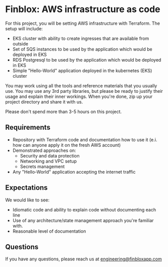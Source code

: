 # Finblox: AWS infrastructure as code

For this project, you will be setting AWS infrastructure with Terraform. 
The setup will include:

* EKS cluster with ability to create ingresses that are available from outside
* Set of SQS instances to be used by the application which would be deployed in EKS
* RDS Postgresql to be used by the application which would be deployed in EKS
* Simple "Hello-World" application deployed in the kubernetes (EKS) cluster

You may work using all the tools and reference materials that you usually use. You may use any 3rd party libraries, but please be ready to justify their usage and explain their inner workings. When you're done, zip up your project directory and share it with us.

Please don't spend more than 3-5 hours on this project.

## Requirements

* Repository with Terraform code and documentation how to use it (e.i. how can anyone apply it on the fresh AWS account)
* Demonstrated approaches on:
    * Security and data protection
    * Networking and VPC setup
    * Secrets management  
 * Any "Hello-World" application accepting the internet traffic

## Expectations

We would like to see:
* Idiomatic code and ability to explain code without documenting each line
* Use of any architecture/state management approach you're familiar with. 
* Reasonable level of documentation

## Questions

If you have any questions, please reach us at engineering@finbloxapp.com
